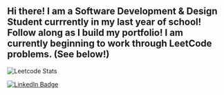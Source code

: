 ## Hi there! I am a Software Development & Design Student currrently in my last year of school! Follow along as I build my portfolio! I am currently beginning to work through LeetCode problems. (See below!)

![Leetcode Stats](https://leetcard.jacoblin.cool/GriffMurphy)

<div id="badges">
  <a href="www.linkedin.com/in/griffin-p-murphy" target="_blank" rel="noopener noreferrer">
  <img src="https://img.shields.io/badge/LinkedIn-blue?style=for-the-badge&logo=linkedin&logoColor=white" alt="LinkedIn Badge"/>
  </a>
</div>

<!--
**GMurphy01/GMurphy01** is a ✨ _special_ ✨ repository because its `README.md` (this file) appears on your GitHub profile.

Here are some ideas to get you started:

- 🔭 I’m currently working on ...
- 🌱 I’m currently learning ...
- 👯 I’m looking to collaborate on ...
- 🤔 I’m looking for help with ...
- 💬 Ask me about ...
- 📫 How to reach me: ...
- 😄 Pronouns: ...
- ⚡ Fun fact: ...
-->
